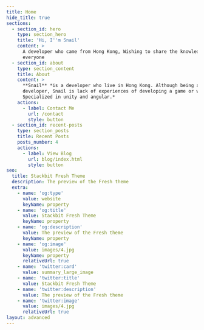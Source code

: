 ```yaml
---
title: Home
hide_title: true
sections:
  - section_id: hero
    type: section_hero
    title: 'Hi, I''m Snail'
    content: >
      A developer who came from Hong Kong, Wishing to share the knowledge with
      everyone
  - section_id: about
    type: section_content
    title: About
    content: >
      **Snail** *is a developer who live in Hong Kong. Although being a
      developer, Snail is lack of experiences of developing a game or web.
      Specialized in unity and angular.*
    actions:
      - label: Contact Me
        url: /contact
        style: button
  - section_id: recent-posts
    type: section_posts
    title: Recent Posts
    posts_number: 4
    actions:
      - label: View Blog
        url: blog/index.html
        style: button
seo:
  title: Stackbit Fresh Theme
  description: The preview of the Fresh theme
  extra:
    - name: 'og:type'
      value: website
      keyName: property
    - name: 'og:title'
      value: Stackbit Fresh Theme
      keyName: property
    - name: 'og:description'
      value: The preview of the Fresh theme
      keyName: property
    - name: 'og:image'
      value: images/4.jpg
      keyName: property
      relativeUrl: true
    - name: 'twitter:card'
      value: summary_large_image
    - name: 'twitter:title'
      value: Stackbit Fresh Theme
    - name: 'twitter:description'
      value: The preview of the Fresh theme
    - name: 'twitter:image'
      value: images/4.jpg
      relativeUrl: true
layout: advanced
---
```

